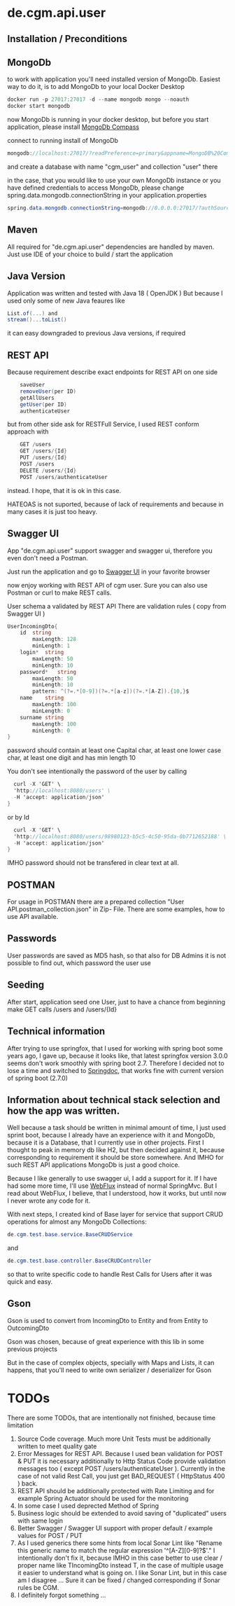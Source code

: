 # de.cgm.api.user

## Installation / Preconditions

## MongoDb

to work with application you'll need installed version
of MongoDb. Easiest way to do it, is to add MongoDb to
your local Docker Desktop

```cs
docker run -p 27017:27017 -d --name mongodb mongo --noauth
docker start mongodb
```

now MongoDb is running in your docker desktop, but 
before you start application, please install
[MongoDb Compass][1]

[1]: https://www.mongodb.com/try/download/compass "MongoDb Compass"

connect to running install of MongoDb

```cs
mongodb://localhost:27017/?readPreference=primary&appname=MongoDB%20Compass&ssl=false
```

and create a database with name "cgm_user" and collection "user" there

in the case, that you would like to use your own MongoDb instance or 
you have defined credentials to access MongoDb, please change
spring.data.mongodb.connectionString in your application.properties

```cs
spring.data.mongodb.connectionString=mongodb://0.0.0.0:27017/?authSource=admin&readPreference=primary&appname=MongoDB%20Compass&ssl=false
```

## Maven

All required for "de.cgm.api.user" dependencies are handled by maven.
Just use IDE of your choice to build / start the application

## Java Version

Application was written and tested with Java 18 ( OpenJDK )
But because I used only some of new Java feaures
like 

```cs
List.of(...) and
stream()...toList()
```

it can easy downgraded to previous Java versions, if required

## REST API

Because requirement describe exact endpoints for REST API on one side

```cs
    saveUser
    removeUser(per ID)  
    getAllUsers  
    getUser(per ID)  
    authenticateUser
```
but from other side ask for RESTFull Service, I used REST conform approach
with

```cs
    GET /users
    GET /users/{Id}
    PUT /users/{Id}
    POST /users
    DELETE /users/{Id} 
    POST /users/authenticateUser
```
instead. I hope, that it is ok in this case.

HATEOAS is not suported, because of lack of requirements and because
in many cases it is just too heavy.

## Swagger UI

App "de.cgm.api.user" support swagger and swagger ui, therefore you
even don't need a Postman.

Just run the application and go to [Swagger UI][2] in your favorite browser

[2]: http://localhost:8080/swagger-ui/index.html "Swagger UI"

now enjoy working with REST API of cgm user.
Sure you can also use Postman or curl to make REST calls.

User schema a validated by REST API
There are validation rules ( copy from Swagger UI )
```cs
UserIncomingDto{
	id	string
		maxLength: 128
		minLength: 1
	login*	string
		maxLength: 50
		minLength: 10
	password*	string
		maxLength: 50
		minLength: 10
		pattern: ^(?=.*[0-9])(?=.*[a-z])(?=.*[A-Z]).{10,}$
	name	string
		maxLength: 100
		minLength: 0
	surname	string
		maxLength: 100
		minLength: 0
}
```

password should contain at least one Capital char, at least one lower case char, at least one digit and
has min length 10

You don't see intentionally the password of the user by calling

```cs
  curl -X 'GET' \
  'http://localhost:8080/users' \
  -H 'accept: application/json'
}
```

or by Id

```cs
  curl -X 'GET' \
  'http://localhost:8080/users/98980123-b5c5-4c50-95da-0b7712652188' \
  -H 'accept: application/json'
}
```

IMHO password should not be transfered in clear text at all.

## POSTMAN

For usage in POSTMAN there are a prepared collection
"User API.postman_collection.json" in Zip- File. 
There are some examples, how to use API available.

## Passwords

User passwords are saved as MD5 hash, so that also for DB Admins
it is not possible to find out, which password the user use

## Seeding

After start, application seed one User, just to have a chance from beginning
make GET calls /users and /users/{Id}

## Technical information

After trying to use springfox, that I used for working with spring boot some years
ago, I gave up, because it looks like, that latest springfox version 3.0.0 seems
don't work smoothly with spring boot 2.7. Therefore I decided not to lose a time and 
switched to [Springdoc][3], that works fine with current version of spring boot (2.7.0)

[3]: https://springdoc.org/ "Springdoc"

## Information about technical stack selection and how the app was written.

Well because a task should be written in minimal amount of time,
I just used sprint boot, because I already have an experience with
it and MongoDb, because it is a Database, that I currently use in other projects.
First I thought to peak in memory db like H2, but then decided against
it, because corresponding to requirement it should be store somewhere.
And IMHO for such REST API applications MongoDb is just a good choice.

Because I like generally to use swagger ui, I add a support for it.
If I have had some more time, I'll use [WebFlux][4] instead of normal
SpringMvc. But I read about WebFlux, I believe, that I understood, 
how it works, but until now I never wrote any code for it.

[4]: https://docs.spring.io/spring-framework/docs/current/reference/html/web-reactive.html "WebFlux"

With next steps, I created kind of Base layer for 
service that support CRUD operations for almost any
MongoDb Collections:

```cs
de.cgm.test.base.service.BaseCRUDService
```

and

```cs
de.cgm.test.base.controller.BaseCRUDController
```

so that to write specific code to handle Rest Calls for Users
after it was quick and easy.

## Gson

Gson is used to convert from IncomingDto to Entity
and from Entity to OutcomingDto

Gson was chosen, because of great experience with this lib
in some previous projects

But in the case of complex objects, specially
with Maps and Lists, it can happens, that you'll need to write
own serializer / deserializer for Gson

# TODOs

There are some TODOs, that are intentionally not finished, because
time limitation

1) Source Code coverage. Much more Unit Tests must be additionally written to meet quality gate
2) Error Messages for REST API. Because I used bean validation for POST & PUT
it is necessary additionally to Http Status Code provide validation messages too
   ( except POST /users/authenticateUser ).
Currently in the case of not valid Rest Call, you just get BAD_REQUEST ( HttpStatus 400 ) back.
3) REST API should be additionally protected with Rate Limiting and for example Spring Actuator
should be used for the monitoring
4) In some case I used deprected Method of Spring
5) Business logic should be extended to avoid saving of "duplicated" users with same login
6) Better Swagger / Swagger UI support with proper default / example values
for POST / PUT
7) As I used generics there some hints from local Sonar Lint like
   "Rename this generic name to match the regular expression '^[A-Z][0-9]?$'."
   I intentionally don't fix it, because IMHO in this case better to use clear / proper
   name like TIncomingDto instead T, in the case of multiple usage it easier to understand
   what is going on. I like Sonar Lint, but in this case am I disagree ...
   Sure it can be fixed / changed corresponding if Sonar rules be CGM.
8) I definitely forgot something ...